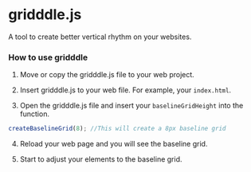 # gridddle.js
A tool to create better vertical rhythm on your websites.



### How to use gridddle
1. Move or copy the gridddle.js file to your web project.

2. Insert gridddle.js to your web file. For example, your `index.html`.

3. Open the gridddle.js file and insert your `baselineGridHeight` into the function.
``` Javascript
createBaselineGrid(8); //This will create a 8px baseline grid
```

4. Reload your web page and you will see the baseline grid.

5. Start to adjust your elements to the baseline grid.
